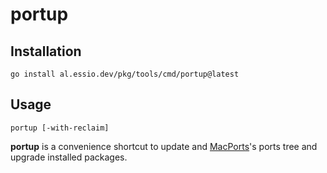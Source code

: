 # portup

## Installation

```shell
go install al.essio.dev/pkg/tools/cmd/portup@latest
```

## Usage

```shell
portup [-with-reclaim]
```

**portup** is a convenience shortcut to update and
[MacPorts](https://www.macports.org)'s ports tree and upgrade installed
packages.
